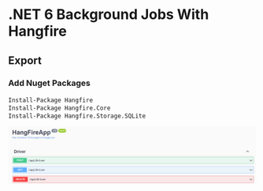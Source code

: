 # .NET 6 Background Jobs With Hangfire

## Export

### Add Nuget Packages
```
Install-Package Hangfire
Install-Package Hangfire.Core
Install-Package Hangfire.Storage.SQLite
```

<img src="/pictures/api.png" title="api"  width="600">

